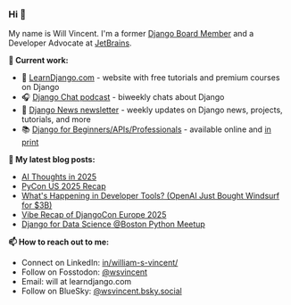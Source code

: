 ### Hi 👋

My name is Will Vincent. I'm a former [Django Board Member](https://www.djangoproject.com/foundation/) and a Developer Advocate at [JetBrains](https://www.jetbrains.com/).

**👷 Current work:**
- 🐴 [LearnDjango.com](https://learndjango.com/) - website with free tutorials and premium courses on Django
- 🎧 [Django Chat podcast](https://djangochat.com) - biweekly chats about Django
- 📰 [Django News newsletter](https://django-news.com) - weekly updates on Django news, projects, tutorials, and more
- 📚 [Django for Beginners/APIs/Professionals](https://learndjango.com/courses/) - available online and [in print](https://www.amazon.com/stores/William-S.-Vincent/author/B07B38Y8SG)

**📜 My latest blog posts:**
- [AI Thoughts in 2025](https://wsvincent.com/ai-thoughts-in-2025/)
- [PyCon US 2025 Recap](https://wsvincent.com/pyconus-recap/)
- [What's Happening in Developer Tools? (OpenAI Just Bought Windsurf for $3B)](https://wsvincent.com/whats-happening-in-developer-tools/)
- [Vibe Recap of DjangoCon Europe 2025](https://wsvincent.com/djangocon-europe-2025-recap/)
- [Django for Data Science @Boston Python Meetup](https://wsvincent.com/django-for-data-science-boston-python/)

**📫 How to reach out to me:**
- Connect on LinkedIn: [in/william-s-vincent/](https://www.linkedin.com/in/william-s-vincent/)
- Follow on Fosstodon: [@wsvincent](https://fosstodon.org/@wsvincent)
- Email: will at learndjango.com
- Follow on BlueSky: [@wsvincent.bsky.social](https://bsky.app/profile/wsvincent.bsky.social)
